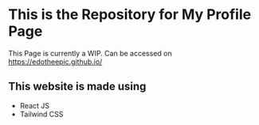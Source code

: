 # This is the Repository for My Profile Page

This Page is currently a WIP.
Can be accessed on <https://edotheepic.github.io/>

## This website is made using
- React JS
- Tailwind CSS
